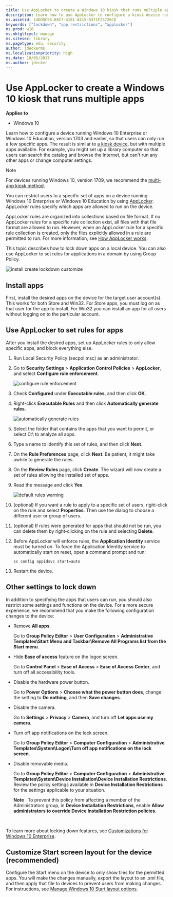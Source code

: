```yaml
---
title: Use AppLocker to create a Windows 10 kiosk that runs multiple apps (Windows 10)
description: Learn how to use AppLocker to configure a kiosk device running Windows 10 Enterprise or Windows 10 Education so that users can only run a few specific apps.
ms.assetid: 14DDDC96-88C7-4181-8415-B371F25726C8
keywords: ["lockdown", "app restrictions", "applocker"]
ms.prod: w10
ms.mktglfcycl: manage
ms.sitesec: library
ms.pagetype: edu, security
author: jdeckerms
ms.localizationpriority: high
ms.date: 10/05/2017
ms.author: jdecker
---
```


# Use AppLocker to create a Windows 10 kiosk that runs multiple apps


**Applies to**

-   Windows 10

Learn how to configure a device running Windows 10 Enterprise or Windows 10 Education, version 1703 and earlier, so that users can only run a few specific apps. The result is similar to [a kiosk device](set-up-a-device-for-anyone-to-use.md), but with multiple apps available. For example, you might set up a library computer so that users can search the catalog and browse the Internet, but can't run any other apps or change computer settings.

>[!NOTE]
>For devices running Windows 10, version 1709, we recommend the [multi-app kiosk method](lock-down-windows-10-to-specific-apps.md).

You can restrict users to a specific set of apps on a device running Windows 10 Enterprise or Windows 10 Education by using [AppLocker](/windows/device-security/applocker/applocker-overview). AppLocker rules specify which apps are allowed to run on the device.

AppLocker rules are organized into collections based on file format. If no AppLocker rules for a specific rule collection exist, all files with that file format are allowed to run. However, when an AppLocker rule for a specific rule collection is created, only the files explicitly allowed in a rule are permitted to run. For more information, see [How AppLocker works](/windows/device-security/applocker/how-applocker-works-techref).

This topic describes how to lock down apps on a local device. You can also use AppLocker to set rules for applications in a domain by using Group Policy.

![install create lockdown customize](images/lockdownapps.png)

## Install apps


First, install the desired apps on the device for the target user account(s). This works for both Store and Win32. For Store apps, you must log on as that user for the app to install. For Win32 you can install an app for all users without logging on to the particular account.

## Use AppLocker to set rules for apps


After you install the desired apps, set up AppLocker rules to only allow specific apps, and block everything else.

1.  Run Local Security Policy (secpol.msc) as an administrator.

2.  Go to **Security Settings** &gt; **Application Control Policies** &gt; **AppLocker**, and select **Configure rule enforcement**.

    ![configure rule enforcement](images/apprule.png)

3.  Check **Configured** under **Executable rules**, and then click **OK**.

4.  Right-click **Executable Rules** and then click **Automatically generate rules**.

    ![automatically generate rules](images/genrule.png)

5.  Select the folder that contains the apps that you want to permit, or select C:\\ to analyze all apps.

6.  Type a name to identify this set of rules, and then click **Next**.

7.  On the **Rule Preferences** page, click **Next**. Be patient, it might take awhile to generate the rules.

8.  On the **Review Rules** page, click **Create**. The wizard will now create a set of rules allowing the installed set of apps.

9.  Read the message and click **Yes**.

    ![default rules warning](images/appwarning.png)

10. (optional) If you want a rule to apply to a specific set of users, right-click on the rule and select **Properties**. Then use the dialog to choose a different user or group of users.

11. (optional) If rules were generated for apps that should not be run, you can delete them by right-clicking on the rule and selecting **Delete**.

12. Before AppLocker will enforce rules, the **Application Identity** service must be turned on. To force the Application Identity service to automatically start on reset, open a command prompt and run:

    ``` syntax
    sc config appidsvc start=auto
    ```

13. Restart the device.

## Other settings to lock down


In addition to specifying the apps that users can run, you should also restrict some settings and functions on the device. For a more secure experience, we recommend that you make the following configuration changes to the device:

-   Remove **All apps**.

    Go to **Group Policy Editor** &gt; **User Configuration** &gt; **Administrative Templates\\Start Menu and Taskbar\\Remove All Programs list from the Start menu**.

-   Hide **Ease of access** feature on the logon screen.

    Go to **Control Panel** &gt; **Ease of Access** &gt; **Ease of Access Center**, and turn off all accessibility tools.

-   Disable the hardware power button.

    Go to **Power Options** &gt; **Choose what the power button does**, change the setting to **Do nothing**, and then **Save changes**.

-   Disable the camera.

    Go to **Settings** &gt; **Privacy** &gt; **Camera**, and turn off **Let apps use my camera**.

-   Turn off app notifications on the lock screen.

    Go to **Group Policy Editor** &gt; **Computer Configuration** &gt; **Administrative Templates\\System\\Logon\\Turn off app notifications on the lock screen**.

-   Disable removable media.

    Go to **Group Policy Editor** &gt; **Computer Configuration** &gt; **Administrative Templates\\System\\Device Installation\\Device Installation Restrictions**. Review the policy settings available in **Device Installation Restrictions** for the settings applicable to your situation.

    **Note**  
    To prevent this policy from affecting a member of the Administrators group, in **Device Installation Restrictions**, enable **Allow administrators to override Device Installation Restriction policies**.

     

To learn more about locking down features, see [Customizations for Windows 10 Enterprise](https://go.microsoft.com/fwlink/p/?LinkId=691442).

## Customize Start screen layout for the device (recommended)


Configure the Start menu on the device to only show tiles for the permitted apps. You will make the changes manually, export the layout to an .xml file, and then apply that file to devices to prevent users from making changes. For instructions, see [Manage Windows 10 Start layout options](windows-10-start-layout-options-and-policies.md).